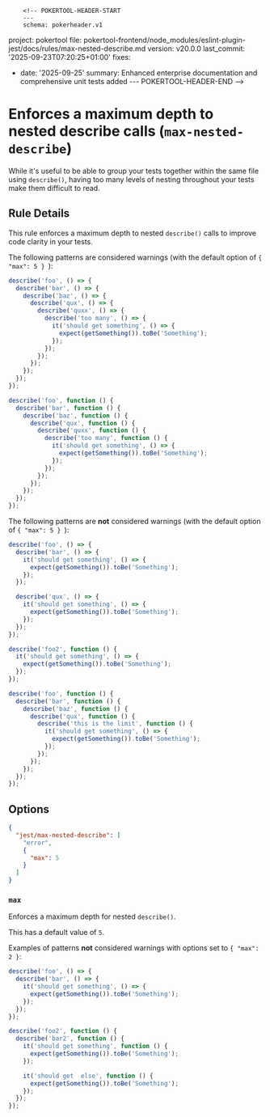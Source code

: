         <!-- POKERTOOL-HEADER-START
        ---
        schema: pokerheader.v1
project: pokertool
file: pokertool-frontend/node_modules/eslint-plugin-jest/docs/rules/max-nested-describe.md
version: v20.0.0
last_commit: '2025-09-23T07:20:25+01:00'
fixes:
- date: '2025-09-25'
  summary: Enhanced enterprise documentation and comprehensive unit tests added
        ---
        POKERTOOL-HEADER-END -->
# Enforces a maximum depth to nested describe calls (`max-nested-describe`)

While it's useful to be able to group your tests together within the same file
using `describe()`, having too many levels of nesting throughout your tests make
them difficult to read.

## Rule Details

This rule enforces a maximum depth to nested `describe()` calls to improve code
clarity in your tests.

The following patterns are considered warnings (with the default option of
`{ "max": 5 } `):

```js
describe('foo', () => {
  describe('bar', () => {
    describe('baz', () => {
      describe('qux', () => {
        describe('quxx', () => {
          describe('too many', () => {
            it('should get something', () => {
              expect(getSomething()).toBe('Something');
            });
          });
        });
      });
    });
  });
});

describe('foo', function () {
  describe('bar', function () {
    describe('baz', function () {
      describe('qux', function () {
        describe('quxx', function () {
          describe('too many', function () {
            it('should get something', () => {
              expect(getSomething()).toBe('Something');
            });
          });
        });
      });
    });
  });
});
```

The following patterns are **not** considered warnings (with the default option
of `{ "max": 5 } `):

```js
describe('foo', () => {
  describe('bar', () => {
    it('should get something', () => {
      expect(getSomething()).toBe('Something');
    });
  });

  describe('qux', () => {
    it('should get something', () => {
      expect(getSomething()).toBe('Something');
    });
  });
});

describe('foo2', function () {
  it('should get something', () => {
    expect(getSomething()).toBe('Something');
  });
});

describe('foo', function () {
  describe('bar', function () {
    describe('baz', function () {
      describe('qux', function () {
        describe('this is the limit', function () {
          it('should get something', () => {
            expect(getSomething()).toBe('Something');
          });
        });
      });
    });
  });
});
```

## Options

```json
{
  "jest/max-nested-describe": [
    "error",
    {
      "max": 5
    }
  ]
}
```

### `max`

Enforces a maximum depth for nested `describe()`.

This has a default value of `5`.

Examples of patterns **not** considered warnings with options set to
`{ "max": 2 }`:

```js
describe('foo', () => {
  describe('bar', () => {
    it('should get something', () => {
      expect(getSomething()).toBe('Something');
    });
  });
});

describe('foo2', function () {
  describe('bar2', function () {
    it('should get something', function () {
      expect(getSomething()).toBe('Something');
    });

    it('should get  else', function () {
      expect(getSomething()).toBe('Something');
    });
  });
});
```
